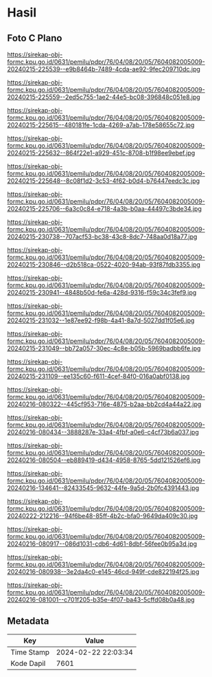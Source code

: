 # Hasil

## Foto C Plano

https://sirekap-obj-formc.kpu.go.id/0631/pemilu/pdpr/76/04/08/20/05/7604082005009-20240215-225539--e9b8464b-7489-4cda-ae92-9fec209710dc.jpg

https://sirekap-obj-formc.kpu.go.id/0631/pemilu/pdpr/76/04/08/20/05/7604082005009-20240215-225559--2ed5c755-1ae2-44e5-bc08-396848c051e8.jpg

https://sirekap-obj-formc.kpu.go.id/0631/pemilu/pdpr/76/04/08/20/05/7604082005009-20240215-225615--480181fe-1cda-4269-a7ab-178e58655c72.jpg

https://sirekap-obj-formc.kpu.go.id/0631/pemilu/pdpr/76/04/08/20/05/7604082005009-20240215-225632--864f22e1-a929-451c-8708-b1f98ee9ebef.jpg

https://sirekap-obj-formc.kpu.go.id/0631/pemilu/pdpr/76/04/08/20/05/7604082005009-20240215-225648--8c08f1d2-3c53-4f62-b0d4-b76447eedc3c.jpg

https://sirekap-obj-formc.kpu.go.id/0631/pemilu/pdpr/76/04/08/20/05/7604082005009-20240215-225706--6a3c0c84-e718-4a3b-b0aa-44497c3bde34.jpg

https://sirekap-obj-formc.kpu.go.id/0631/pemilu/pdpr/76/04/08/20/05/7604082005009-20240215-230738--707acf53-bc38-43c8-8dc7-748aa0d18a77.jpg

https://sirekap-obj-formc.kpu.go.id/0631/pemilu/pdpr/76/04/08/20/05/7604082005009-20240215-230846--d2b518ca-0522-4020-94ab-93f87fdb3355.jpg

https://sirekap-obj-formc.kpu.go.id/0631/pemilu/pdpr/76/04/08/20/05/7604082005009-20240215-230941--4848b50d-fe6a-428d-9316-f59c34c3fef9.jpg

https://sirekap-obj-formc.kpu.go.id/0631/pemilu/pdpr/76/04/08/20/05/7604082005009-20240215-231032--1e87ee92-f98b-4a41-8a7d-5027dd1f05e6.jpg

https://sirekap-obj-formc.kpu.go.id/0631/pemilu/pdpr/76/04/08/20/05/7604082005009-20240215-231049--bb72a057-30ec-4c8e-b05b-5969badbb6fe.jpg

https://sirekap-obj-formc.kpu.go.id/0631/pemilu/pdpr/76/04/08/20/05/7604082005009-20240215-231109--ee135c60-f611-4cef-84f0-016a0abf0138.jpg

https://sirekap-obj-formc.kpu.go.id/0631/pemilu/pdpr/76/04/08/20/05/7604082005009-20240216-080322--445cf953-716e-4875-b2aa-bb2cd4a44a22.jpg

https://sirekap-obj-formc.kpu.go.id/0631/pemilu/pdpr/76/04/08/20/05/7604082005009-20240216-080434--3888287e-33a4-4fbf-a0e6-c4cf73b6a037.jpg

https://sirekap-obj-formc.kpu.go.id/0631/pemilu/pdpr/76/04/08/20/05/7604082005009-20240216-080504--eb889419-d434-4958-8765-5dd121526ef6.jpg

https://sirekap-obj-formc.kpu.go.id/0631/pemilu/pdpr/76/04/08/20/05/7604082005009-20240216-134641--82433545-9632-44fe-9a5d-2b0fc4391443.jpg

https://sirekap-obj-formc.kpu.go.id/0631/pemilu/pdpr/76/04/08/20/05/7604082005009-20240222-212216--94f6be48-85ff-4b2c-bfa0-9649da409c30.jpg

https://sirekap-obj-formc.kpu.go.id/0631/pemilu/pdpr/76/04/08/20/05/7604082005009-20240216-080917--086d1031-cdb6-4d61-8dbf-56fee0b95a3d.jpg

https://sirekap-obj-formc.kpu.go.id/0631/pemilu/pdpr/76/04/08/20/05/7604082005009-20240216-080938--3e2da4c0-e145-46cd-949f-cde822194f25.jpg

https://sirekap-obj-formc.kpu.go.id/0631/pemilu/pdpr/76/04/08/20/05/7604082005009-20240216-081001--c701f205-b35e-4f07-ba43-5cffd08b0a48.jpg


## Metadata

| Key        | Value               |
| ---------- | ------------------- |
| Time Stamp | 2024-02-22 22:03:34 |
| Kode Dapil | 7601                |



